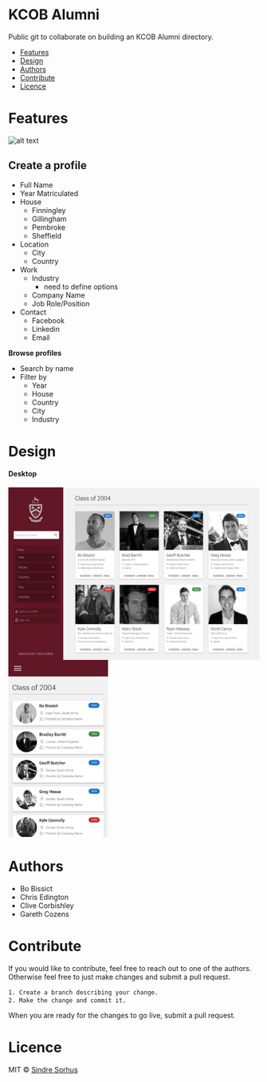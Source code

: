# KCOB Alumni

Public git to collaborate on building an KCOB Alumni directory.

* [Features](#features)
* [Design](#design)
* [Authors](#authors)
* [Contribute](#contribute)
* [Licence](#licence)



# Features

![alt text](https://img.shields.io/badge/version-0.01-brightgreen.svg "Logo Title Text 1")

## Create a profile

* Full Name
* Year Matriculated
* House
  * Finningley
  * Gillingham
  * Pembroke
  * Sheffield
* Location
  * City
  * Country
* Work
  * Industry
    * need to define options 
  * Company Name
  * Job Role/Position
* Contact
  * Facebook
  * Linkedin
  * Email
  
**Browse profiles**

* Search by name
* Filter by
  * Year
  * House
  * Country
  * City
  * Industry

# Design

#### Desktop
<img align="left" src="/assets/screenshots/desktop.jpg" width="520">
<img src="/assets/screenshots/mobile.jpg" width="200">
<div></div>


# Authors

* Bo Bissict 
* Chris Edington
* Clive Corbishley
* Gareth Cozens

# Contribute

If you would like to contribute, feel free to reach out to one of the authors. Otherwise feel free to just make changes and submit a pull request.

```
1. Create a branch describing your change. 
2. Make the change and commit it.
```

When you are ready for the changes to go live, submit a pull request.

# Licence

MIT © [Sindre Sorhus](https://sindresorhus.com/)
